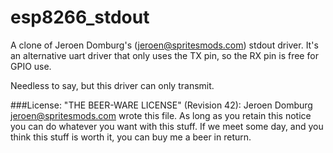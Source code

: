 # esp8266_stdout
A clone of Jeroen Domburg's (<jeroen@spritesmods.com>) stdout driver.
It's an alternative uart driver that only uses the TX pin, so the RX pin is free for GPIO use.

Needless to say, but this driver can only transmit.

###License:
  "THE BEER-WARE LICENSE" (Revision 42):
  Jeroen Domburg <jeroen@spritesmods.com> wrote this file. As long as you retain 
  this notice you can do whatever you want with this stuff. If we meet some day, 
  and you think this stuff is worth it, you can buy me a beer in return. 


